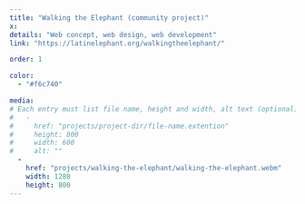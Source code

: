 ```yaml
---
title: "Walking the Elephant (community project)"
x:
details: "Web concept, web design, web development"
link: "https://latinelephant.org/walkingtheelephant/"

order: 1

color: 
  - "#f6c740"

media: 
# Each entry must list file name, height and width, alt text (optional)
#   -
#     href: "projects/project-dir/file-name.extention"
#     height: 800
#     width: 600
#     alt: ""
  -
    href: "projects/walking-the-elephant/walking-the-elephant.webm"
    width: 1280
    height: 800
---
```

